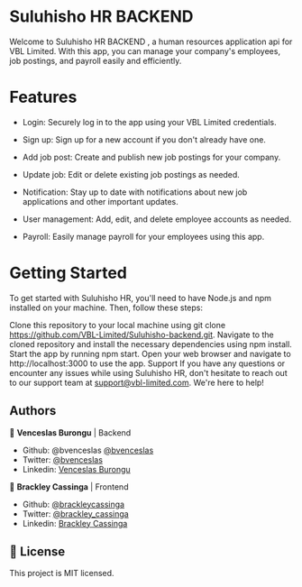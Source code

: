 # Suluhisho HR BACKEND

Welcome to Suluhisho HR BACKEND , a human resources application api for VBL Limited. With this app, you can manage your company's employees, job postings, and payroll easily and efficiently.

# Features

- Login: Securely log in to the app using your VBL Limited credentials.

- Sign up: Sign up for a new account if you don't already have one.

- Add job post: Create and publish new job postings for your company.

- Update job: Edit or delete existing job postings as needed.

- Notification: Stay up to date with notifications about new job applications and other important updates.

- User management: Add, edit, and delete employee accounts as needed.

- Payroll: Easily manage payroll for your employees using this app.

# Getting Started

To get started with Suluhisho HR, you'll need to have Node.js and npm installed on your machine. Then, follow these steps:

Clone this repository to your local machine using git clone https://github.com/VBL-Limited/Suluhisho-backend.git.
Navigate to the cloned repository and install the necessary dependencies using npm install.
Start the app by running npm start.
Open your web browser and navigate to http://localhost:3000 to use the app.
Support
If you have any questions or encounter any issues while using Suluhisho HR, don't hesitate to reach out to our support team at support@vbl-limited.com. We're here to help!

## Authors

👤 **Venceslas Burongu** | Backend

- Github: @bvenceslas [@bvenceslas](https://github.com/bvenceslas)
- Twitter: [@bvenceslas](https://twitter.com/bvenceslas)
- Linkedin: [Venceslas Burongu](https://www.linkedin.com/in/venceslas-burongu/)

👤 **Brackley Cassinga** | Frontend

- Github: [@brackleycassinga](https://github.com/Brackleycassinga)
- Twitter: [@brackley_cassinga](https://twitter.com/BrackleyCasinga)
- Linkedin: [Brackley Cassinga](https://www.linkedin.com/in/brackley-casinga-00b517120/)

## 📝 License

This project is MIT licensed.
